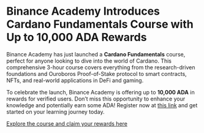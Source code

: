 # Binance Academy Introduces Cardano Fundamentals Course with Up to 10,000 ADA Rewards

Binance Academy has just launched a **Cardano Fundamentals** course, perfect for anyone looking to dive into the world of Cardano. This comprehensive 3-hour course covers everything from the research-driven foundations and Ouroboros Proof-of-Stake protocol to smart contracts, NFTs, and real-world applications in DeFi and gaming.

To celebrate the launch, Binance Academy is offering up to **10,000 ADA** in rewards for verified users. Don’t miss this opportunity to enhance your knowledge and potentially earn some ADA! Register now at [this link](https://academy.binance.com/en/track/cardano-fundamentals) and get started on your learning journey today.

[Explore the course and claim your rewards here](https://chain-base.xyz/binance-academy-introduces-cardano-fundamentals-course-with-up-to-10000-ada-rewards)